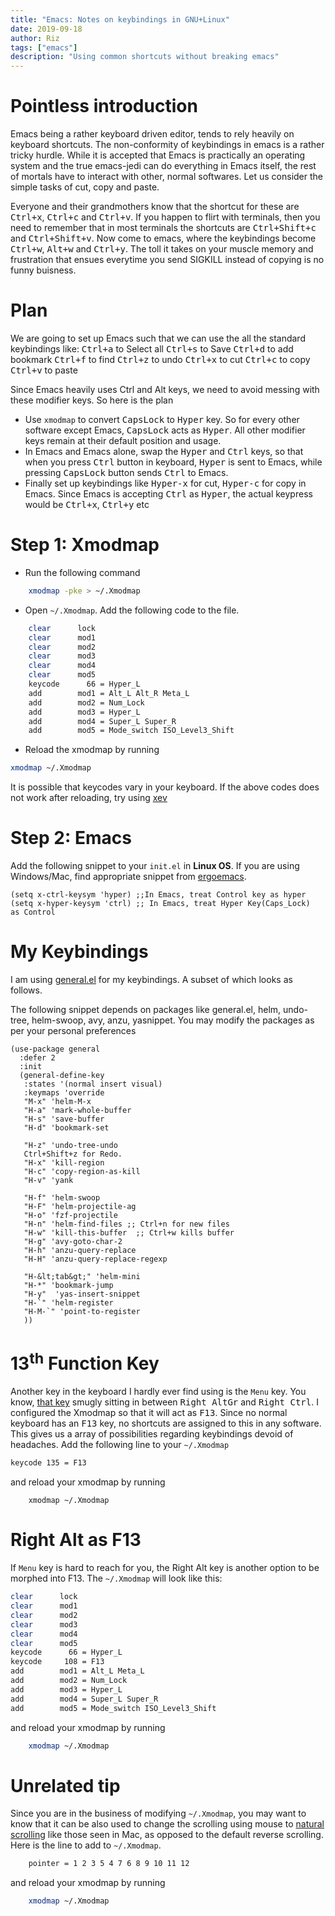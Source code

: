 ```yaml
---
title: "Emacs: Notes on keybindings in GNU+Linux"
date: 2019-09-18
author: Riz
tags: ["emacs"]
description: "Using common shortcuts without breaking emacs"
---
```


# Pointless introduction

Emacs being a rather keyboard driven editor, tends to rely heavily on keyboard shortcuts. The non-conformity of keybindings in emacs is a rather tricky hurdle. While it is accepted that Emacs is practically an operating system and the true emacs-jedi can do everything in Emacs itself, the rest of mortals have to interact with other, normal softwares. Let us consider the simple tasks of cut, copy and paste.

Everyone and their grandmothers know that the shortcut for these are <kbd>Ctrl+x</kbd>, <kbd>Ctrl+c</kbd> and <kbd>Ctrl+v</kbd>. If you happen to flirt with terminals, then you need to remember that in most terminals the shortcuts are <kbd>Ctrl+Shift+c</kbd> and <kbd>Ctrl+Shift+v</kbd>. Now come to emacs, where the keybindings become <kbd>Ctrl+w</kbd>, <kbd>Alt+w</kbd> and <kbd>Ctrl+y</kbd>. The toll it takes on your muscle memory and frustration that ensues everytime you send SIGKILL instead of copying is no funny buisness.

# Plan

We are going to set up Emacs such that we can use the all the standard keybindings like: <kbd>Ctrl+a</kbd> to Select all <kbd>Ctrl+s</kbd> to Save <kbd>Ctrl+d</kbd> to add bookmark <kbd>Ctrl+f</kbd> to find <kbd>Ctrl+z</kbd> to undo <kbd>Ctrl+x</kbd> to cut <kbd>Ctrl+c</kbd> to copy <kbd>Ctrl+v</kbd> to paste

Since Emacs heavily uses Ctrl and Alt keys, we need to avoid messing with these modifier keys. So here is the plan

- Use `xmodmap` to convert <kbd>CapsLock</kbd> to <kbd>Hyper</kbd> key. So for every other software except Emacs, <kbd>CapsLock</kbd> acts as <kbd>Hyper</kbd>. All other modifier keys remain at their default position and usage.
- In Emacs and Emacs alone, swap the <kbd>Hyper</kbd> and <kbd>Ctrl</kbd> keys, so that when you press <kbd>Ctrl</kbd> button in keyboard, <kbd>Hyper</kbd> is sent to Emacs, while pressing <kbd>CapsLock</kbd> button sends <kbd>Ctrl</kbd> to Emacs.
- Finally set up keybindings like <kbd>Hyper-x</kbd> for cut, <kbd>Hyper-c</kbd> for copy in Emacs. Since Emacs is accepting <kbd>Ctrl</kbd> as <kbd>Hyper</kbd>, the actual keypress would be <kbd>Ctrl+x</kbd>, <kbd>Ctrl+y</kbd> etc

# Step 1: Xmodmap


-   Run the following command

```bash
    xmodmap -pke > ~/.Xmodmap
```

-   Open `~/.Xmodmap`. Add the following code to the file.


```bash
    clear      lock
    clear      mod1
    clear      mod2
    clear      mod3
    clear      mod4
    clear      mod5
    keycode      66 = Hyper_L
    add        mod1 = Alt_L Alt_R Meta_L
    add        mod2 = Num_Lock
    add        mod3 = Hyper_L
    add        mod4 = Super_L Super_R
    add        mod5 = Mode_switch ISO_Level3_Shift
```

- Reload the xmodmap by running

```bash
xmodmap ~/.Xmodmap
```

<div class="alert">
It is possible that keycodes vary in your keyboard. If the above codes
does not work after reloading, try using
<a href="https://linux.die.net/man/1/xev" class="alert-link">xev</a>
</div>

# Step 2: Emacs


Add the following snippet to your `init.el` in **Linux OS**. If you are using Windows/Mac, find appropriate snippet from
[ergoemacs](http://ergoemacs.org/emacs/emacs_hyper_super_keys.html).

``` {.commonlisp org-language="emacs-lisp" tangle="no"}
(setq x-ctrl-keysym 'hyper) ;;In Emacs, treat Control key as hyper
(setq x-hyper-keysym 'ctrl) ;; In Emacs, treat Hyper Key(Caps_Lock)  as Control
```

# My Keybindings

I am using [general.el](https://github.com/noctuid/general.el) for my keybindings. A subset of which looks as follows.

<div class="alert">
The following snippet depends on packages like general.el, helm,
undo-tree, helm-swoop, avy, anzu, yasnippet. You may modify the packages
as per your personal preferences
</div>

``` {.commonlisp org-language="emacs-lisp" tangle="no"}
(use-package general
  :defer 2
  :init
  (general-define-key
   :states '(normal insert visual)
   :keymaps 'override
   "M-x" 'helm-M-x
   "H-a" 'mark-whole-buffer
   "H-s" 'save-buffer
   "H-d" 'bookmark-set

   "H-z" 'undo-tree-undo
   Ctrl+Shift+z for Redo.
   "H-x" 'kill-region
   "H-c" 'copy-region-as-kill
   "H-v" 'yank

   "H-f" 'helm-swoop
   "H-F" 'helm-projectile-ag
   "H-o" 'fzf-projectile
   "H-n" 'helm-find-files ;; Ctrl+n for new files
   "H-w" 'kill-this-buffer  ;; Ctrl+w kills buffer
   "H-g" 'avy-goto-char-2
   "H-h" 'anzu-query-replace
   "H-H" 'anzu-query-replace-regexp

   "H-&lt;tab&gt;" 'helm-mini
   "H-*" 'bookmark-jump
   "H-y"  'yas-insert-snippet
   "H-`" 'helm-register
   "H-M-`" 'point-to-register
   ))
```

</div>

# 13<sup>th</sup> Function Key


Another key in the keyboard I hardly ever find using is the `Menu` key.
You know, [that
key](https://www.howtogeek.com/wp-content/uploads/2015/07/a-keyboard-shortcut-that-can-be-used-in-place-of-the-context-menu-key-01.jpg)
smugly sitting in between <kbd>Right AltGr</kbd> and <kbd>Right
Ctrl</kbd>. I configured the Xmodmap so that it will act as
<kbd>F13</kbd>. Since no normal keyboard has an <kbd>F13</kbd> key, no
shortcuts are assigned to this in any software. This gives us a array of
possibilities regarding keybindings devoid of headaches. Add the
following line to your `~/.Xmodmap`

``` {.bash org-language="sh" tangle="no"}
keycode 135 = F13
```

and reload your xmodmap by running

```
    xmodmap ~/.Xmodmap
```

# Right Alt as F13


If `Menu` key is hard to reach for you, the Right Alt key is another
option to be morphed into F13. The `~/.Xmodmap` will look like this:

``` {.bash org-language="sh" tangle="no"}
clear      lock
clear      mod1
clear      mod2
clear      mod3
clear      mod4
clear      mod5
keycode      66 = Hyper_L
keycode     108 = F13
add        mod1 = Alt_L Meta_L
add        mod2 = Num_Lock
add        mod3 = Hyper_L
add        mod4 = Super_L Super_R
add        mod5 = Mode_switch ISO_Level3_Shift
```

and reload your xmodmap by running

```bash
    xmodmap ~/.Xmodmap
```

# Unrelated tip


Since you are in the business of modifying `~/.Xmodmap`, you may want to
know that it can be also used to change the scrolling using mouse to
[natural
scrolling](https://jessequinnlee.com/2015/07/25/natural-scrolling-vs-reverse-scrolling/)
like those seen in Mac, as opposed to the default reverse scrolling.
Here is the line to add to `~/.Xmodmap`.

```bash
    pointer = 1 2 3 5 4 7 6 8 9 10 11 12
```

and reload your xmodmap by running

```bash
    xmodmap ~/.Xmodmap
```
